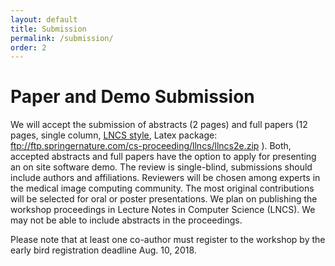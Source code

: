 ```yaml
---
layout: default
title: Submission
permalink: /submission/
order: 2
---
```

# Paper and Demo Submission
We will accept the submission of abstracts (2 pages) and full papers (12 pages, single column, [LNCS style](http://www.springer.com/de/it-informatik/lncs/conference-proceedings-guidelines), Latex package: ftp://ftp.springernature.com/cs-proceeding/llncs/llncs2e.zip ). Both, accepted abstracts and full papers have the option to apply for presenting an on site software demo. The review is single-blind, submissions should include authors and affiliations. Reviewers will be chosen among experts in the medical image computing community. The most original contributions will be selected for oral or poster presentations. We plan on publishing the workshop proceedings in Lecture Notes in Computer Science (LNCS). We may not be able to include abstracts in the proceedings.

Please note that at least one co-author must register to the workshop by the early bird registration deadline Aug. 10, 2018.
